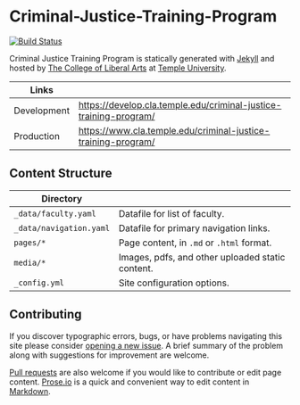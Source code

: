 # Criminal-Justice-Training-Program

[![Build Status][travis-img]][travis]

Criminal Justice Training Program is statically generated with [Jekyll](https://jekyllrb.com) and hosted by [The College of Liberal Arts](https://liberalarts.temple.edu) at [Temple University](https://temple.edu).

| Links |  |
| --- | --- |
| Development | https://develop.cla.temple.edu/criminal-justice-training-program/ |
| Production | https://www.cla.temple.edu/criminal-justice-training-program/ |

## Content Structure

| Directory |  |
| --- | --- |
| ````_data/faculty.yaml```` | Datafile for list of faculty. |
| ````_data/navigation.yaml```` | Datafile for primary   navigation links. |
| ````pages/*```` | Page content, in ````.md```` or ````.html```` format. |
| ````media/*```` | Images, pdfs, and other uploaded static content. |
| ````_config.yml```` | Site configuration options. |

## Contributing

If you discover typographic errors, bugs, or have problems navigating this site please consider [opening a new issue][issue]. A brief summary of the problem along with suggestions for improvement are welcome.

[Pull requests][pr] are also welcome if you would like to contribute or edit page content. [Prose.io][prose] is a quick and convenient way to edit content in [Markdown][md].


[travis]: https://travis-ci.org/TULiberalArts/Criminal-Justice-Training-Program
[travis-img]: https://travis-ci.org/TULiberalArts/Criminal-Justice-Training-Program.svg?branch=master
[jekyll]: https://https://jekyllrb.com
[issue]: https://github.com/TULiberalArts/Criminal-Justice-Training-Program/issues
[pr]: https://help.github.com/articles/about-pull-requests/
[prose]: https://prose.io/#TULiberalArts/Criminal-Justice-Training-Program
[md]: http://whatismarkdown.com/
